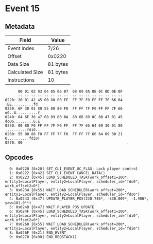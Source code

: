 # Event 15

## Metadata

| Field           | Value    |
|-----------------|----------|
| Event Index     | 7/26     |
| Offset          | 0x0220   |
| Data Size       | 81 bytes |
| Calculated Size | 81 bytes |
| Instructions    | 10       |

```
      00 01 02 03 04 05 06 07  08 09 0A 0B 0C 0D 0E 0F
      -- -- -- -- -- -- -- --  -- -- -- -- -- -- -- --
0220: 20 01 42 45 00 80 F0 FF  FF 7F F0 FF FF 7F 66 64   .BE..........fd
0230: 6F 30 01 80 55 00 80 F0  FF FF 7F F0 FF FF 7F 66  o0..U..........f
0240: 64 6F 30 47 00 09 80 0A  80 0B 80 0C 80 47 01 45  do0G.........G.E
0250: 00 80 F0 FF FF 7F F0 FF  FF 7F 66 64 69 30 01 80  ..........fdi0..
0260: 55 00 80 F0 FF FF 7F F0  FF FF 7F 66 64 69 30 21  U..........fdi0!
0270: 00                                                .               
```

## Opcodes

```
  0: 0x0220 [0x20] SET_CLI_EVENT_UC_FLAG: Lock player control
  1: 0x0222 [0x42] SET_CLI_EVENT_CANCEL_DATA()
  2: 0x0223 [0x45] LOAD_SCHEDULED_TASK(work_offset1=200*, entity1=LocalPlayer, entity2=LocalPlayer, scheduler_id="fdo0", work_offset2=0*)
  3: 0x0234 [0x55] WAIT_LOAD_SCHEDULER(work_offset=200*, entity1=LocalPlayer, entity2=LocalPlayer, scheduler_id="fdo0")
  4: 0x0243 [0x47] UPDATE_PLAYER_POS(230.785*, -530.009*, -1.986*, yaw=181.9°*)
  5: 0x024D [0x47] WAIT_PLAYER_POS_UPDATE
  6: 0x024F [0x45] LOAD_SCHEDULED_TASK(work_offset1=200*, entity1=LocalPlayer, entity2=LocalPlayer, scheduler_id="fdi0", work_offset2=0*)
  7: 0x0260 [0x55] WAIT_LOAD_SCHEDULER(work_offset=200*, entity1=LocalPlayer, entity2=LocalPlayer, scheduler_id="fdi0")
  8: 0x026F [0x21] END_EVENT
  9: 0x0270 [0x00] END_REQSTACK()
```
